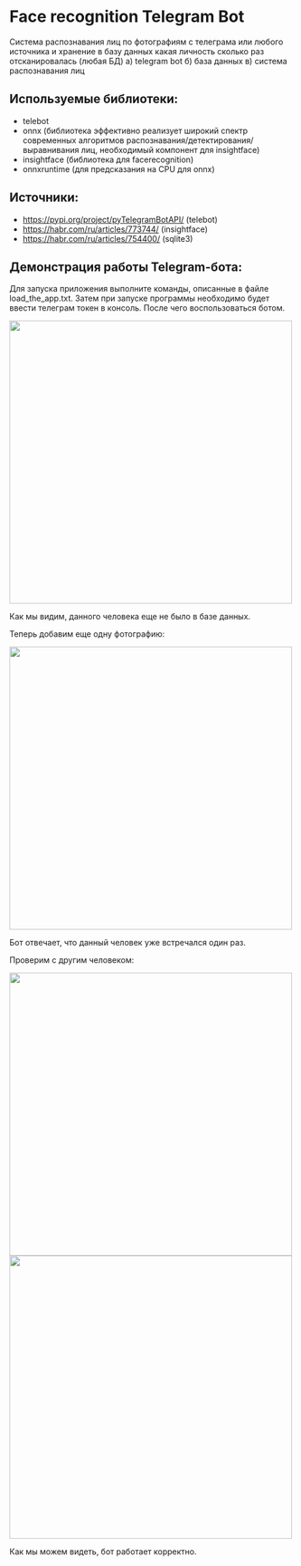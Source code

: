 # Face recognition Telegram Bot
Система распознавания лиц по фотографиям с телеграма или любого источника и хранение в базу данных какая личность сколько раз отсканировалась (любая БД)
  а) telegram bot
  б) база данных
  в) система распознавания лиц
  
## Используемые библиотеки:
- telebot
- onnx (библиотека эффективно реализует широкий спектр современных алгоритмов распознавания/детектирования/выравнивания лиц, необходимый компонент для insightface)
- insightface (библиотека для facerecognition) 
- onnxruntime (для предсказания на CPU для onnx)

## Источники:
- https://pypi.org/project/pyTelegramBotAPI/ (telebot)
- https://habr.com/ru/articles/773744/ (insightface)
- https://habr.com/ru/articles/754400/ (sqlite3)

## Демонстрация работы Telegram-бота:

Для запуска приложения выполните команды, описанные в файле load_the_app.txt. Затем при запуске программы необходимо будет ввести телеграм токен в консоль. После чего воспользоваться ботом.

<img src="https://github.com/user-attachments/assets/27f3f1a3-736d-4849-8daa-a7c59d5af169" height="500">

Как мы видим, данного человека еще не было в базе данных.

Теперь добавим еще одну фотографию:

<img src="https://github.com/user-attachments/assets/a3426d95-0c17-40d3-a351-e795ba78dd4b" height="500">

Бот отвечает, что данный человек уже встречался один раз.

Проверим с другим человеком:

<img src="https://github.com/user-attachments/assets/bc7e1af6-d7db-44cf-a8b7-6681d9527d44" height="500">

<img src="https://github.com/user-attachments/assets/140c1444-f5b5-4926-9d3c-370d19788f0a" height="500">

Как мы можем видеть, бот работает корректно.
